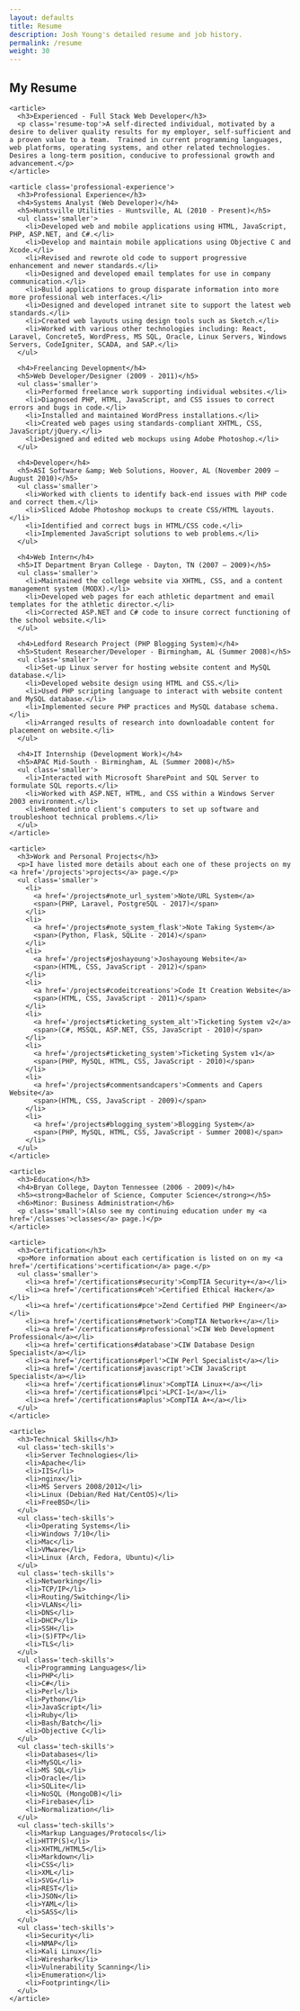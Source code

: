 ```yaml
---
layout: defaults
title: Resume
description: Josh Young's detailed resume and job history.
permalink: /resume
weight: 30
---
```


<section>
  <div class='inner-section'>
    <h2>My Resume</h2>

    <article>
      <h3>Experienced - Full Stack Web Developer</h3>
      <p class='resume-top'>A self-directed individual, motivated by a desire to deliver quality results for my employer, self-sufficient and a proven value to a team.  Trained in current programming languages, web platforms, operating systems, and other related technologies. Desires a long-term position, conducive to professional growth and advancement.</p>
    </article>

    <article class='professional-experience'>
      <h3>Professional Experience</h3>
      <h4>Systems Analyst (Web Developer)</h4>
      <h5>Huntsville Utilities - Huntsville, AL (2010 - Present)</h5>
      <ul class='smaller'>
        <li>Developed web and mobile applications using HTML, JavaScript, PHP, ASP.NET, and C#.</li>
        <li>Develop and maintain mobile applications using Objective C and Xcode.</li>
        <li>Revised and rewrote old code to support progressive enhancement and newer standards.</li>
        <li>Designed and developed email templates for use in company communication.</li>
        <li>Build applications to group disparate information into more more professional web interfaces.</li>
        <li>Designed and developed intranet site to support the latest web standards.</li>
        <li>Created web layouts using design tools such as Sketch.</li>
        <li>Worked with various other technologies including: React, Laravel, Concrete5, WordPress, MS SQL, Oracle, Linux Servers, Windows Servers, CodeIgniter, SCADA, and SAP.</li>
      </ul>

      <h4>Freelancing Development</h4>
      <h5>Web Developer/Designer (2009 - 2011)</h5>
      <ul class='smaller'>
        <li>Performed freelance work supporting individual websites.</li>
        <li>Diagnosed PHP, HTML, JavaScript, and CSS issues to correct errors and bugs in code.</li>
        <li>Installed and maintained WordPress installations.</li>
        <li>Created web pages using standards-compliant XHTML, CSS, JavaScript/jQuery.</li>
        <li>Designed and edited web mockups using Adobe Photoshop.</li>
      </ul>

      <h4>Developer</h4>
      <h5>ASI Software &amp; Web Solutions, Hoover, AL (November 2009 – August 2010)</h5>
      <ul class='smaller'>
        <li>Worked with clients to identify back-end issues with PHP code and correct them.</li>
        <li>Sliced Adobe Photoshop mockups to create CSS/HTML layouts.</li>
        <li>Identified and correct bugs in HTML/CSS code.</li>
        <li>Implemented JavaScript solutions to web problems.</li>
      </ul>

      <h4>Web Intern</h4>
      <h5>IT Department Bryan College - Dayton, TN (2007 – 2009)</h5>
      <ul class='smaller'>
        <li>Maintained the college website via XHTML, CSS, and a content management system (MODX).</li>
        <li>Developed web pages for each athletic department and email templates for the athletic director.</li>
        <li>Corrected ASP.NET and C# code to insure correct functioning of the school website.</li>
      </ul>

      <h4>Ledford Research Project (PHP Blogging System)</h4>
      <h5>Student Researcher/Developer - Birmingham, AL (Summer 2008)</h5>
      <ul class='smaller'>
        <li>Set-up Linux server for hosting website content and MySQL database.</li>
        <li>Developed website design using HTML and CSS.</li>
        <li>Used PHP scripting language to interact with website content and MySQL database.</li>
        <li>Implemented secure PHP practices and MySQL database schema.</li>
        <li>Arranged results of research into downloadable content for placement on website.</li>
      </ul>

      <h4>IT Internship (Development Work)</h4>
      <h5>APAC Mid-South - Birmingham, AL (Summer 2008)</h5>
      <ul class='smaller'>
        <li>Interacted with Microsoft SharePoint and SQL Server to formulate SQL reports.</li>
        <li>Worked with ASP.NET, HTML, and CSS within a Windows Server 2003 environment.</li>
        <li>Remoted into client's computers to set up software and troubleshoot technical problems.</li>
      </ul>
    </article>

    <article>
      <h3>Work and Personal Projects</h3>
      <p>I have listed more details about each one of these projects on my <a href='/projects'>projects</a> page.</p>
      <ul class='smaller'>
        <li>
          <a href='/projects#note_url_system'>Note/URL System</a>
          <span>(PHP, Laravel, PostgreSQL - 2017)</span>
        </li>
        <li>
          <a href='/projects#note_system_flask'>Note Taking System</a>
          <span>(Python, Flask, SQLite - 2014)</span>
        </li>
        <li>
          <a href='/projects#joshayoung'>Joshayoung Website</a>
          <span>(HTML, CSS, JavaScript - 2012)</span>
        </li>
        <li>
          <a href='/projects#codeitcreations'>Code It Creation Website</a>
          <span>(HTML, CSS, JavaScript - 2011)</span>
        </li>
        <li>
          <a href='/projects#ticketing_system_alt'>Ticketing System v2</a>
          <span>(C#, MSSQL, ASP.NET, CSS, JavaScript - 2010)</span>
        </li>
        <li>
          <a href='/projects#ticketing_system'>Ticketing System v1</a>
          <span>(PHP, MySQL, HTML, CSS, JavaScript - 2010)</span>
        </li>
        <li>
          <a href='/projects#commentsandcapers'>Comments and Capers Website</a>
          <span>(HTML, CSS, JavaScript - 2009)</span>
        </li>
        <li>
          <a href='/projects#blogging_system'>Blogging System</a>
          <span>(PHP, MySQL, HTML, CSS, JavaScript - Summer 2008)</span>
        </li>
      </ul>
    </article>

    <article>
      <h3>Education</h3>
      <h4>Bryan College, Dayton Tennessee (2006 - 2009)</h4>
      <h5><strong>Bachelor of Science, Computer Science</strong></h5>
      <h6>Minor: Business Administration</h6>
      <p class='small'>(Also see my continuing education under my <a href='/classes'>classes</a> page.)</p>
    </article>

    <article>
      <h3>Certification</h3>
      <p>More information about each certification is listed on on my <a href='/certifications'>certification</a> page.</p>
      <ul class='smaller'>
        <li><a href='/certifications#security'>CompTIA Security+</a></li>
        <li><a href='/certifications#ceh'>Certified Ethical Hacker</a></li>
        <li><a href='/certifications#pce'>Zend Certified PHP Engineer</a></li>
        <li><a href='/certifications#network'>CompTIA Network+</a></li>
        <li><a href='/certifications#professional'>CIW Web Development Professional</a></li>
        <li><a href='certifications#database'>CIW Database Design Specialist</a></li>
        <li><a href='/certifications#perl'>CIW Perl Specialist</a></li>
        <li><a href='/certifications#javascript'>CIW JavaScript Specialist</a></li>
        <li><a href='/certifications#linux'>CompTIA Linux+</a></li>
        <li><a href='/certifications#lpci'>LPCI-1</a></li>
        <li><a href='/certifications#aplus'>CompTIA A+</a></li>
      </ul>
    </article>

    <article>
      <h3>Technical Skills</h3>
      <ul class='tech-skills'>
        <li>Server Technologies</li>
        <li>Apache</li>
        <li>IIS</li>
        <li>nginx</li>
        <li>MS Servers 2008/2012</li>
        <li>Linux (Debian/Red Hat/CentOS)</li>
        <li>FreeBSD</li>
      </ul>
      <ul class='tech-skills'>
        <li>Operating Systems</li>
        <li>Windows 7/10</li>
        <li>Mac</li>
        <li>VMware</li>
        <li>Linux (Arch, Fedora, Ubuntu)</li>
      </ul>
      <ul class='tech-skills'>
        <li>Networking</li>
        <li>TCP/IP</li>
        <li>Routing/Switching</li>
        <li>VLANs</li>
        <li>DNS</li>
        <li>DHCP</li>
        <li>SSH</li>
        <li>(S)FTP</li>
        <li>TLS</li>
      </ul>
      <ul class='tech-skills'>
        <li>Programming Languages</li>
        <li>PHP</li>
        <li>C#</li>
        <li>Perl</li>
        <li>Python</li>
        <li>JavaScript</li>
        <li>Ruby</li>
        <li>Bash/Batch</li>
        <li>Objective C</li>
      </ul>
      <ul class='tech-skills'>
        <li>Databases</li>
        <li>MySQL</li>
        <li>MS SQL</li>
        <li>Oracle</li>
        <li>SQLite</li>
        <li>NoSQL (MongoDB)</li>
        <li>Firebase</li>
        <li>Normalization</li>
      </ul>
      <ul class='tech-skills'>
        <li>Markup Languages/Protocols</li>
        <li>HTTP(S)</li>
        <li>XHTML/HTML5</li>
        <li>Markdown</li>
        <li>CSS</li>
        <li>XML</li>
        <li>SVG</li>
        <li>REST</li>
        <li>JSON</li>
        <li>YAML</li>
        <li>SASS</li>
      </ul>
      <ul class='tech-skills'>
        <li>Security</li>
        <li>NMAP</li>
        <li>Kali Linux</li>
        <li>Wireshark</li>
        <li>Vulnerability Scanning</li>
        <li>Enumeration</li>
        <li>Footprinting</li>
      </ul>
    </article>

  </div><!-- inner-section -->
</section>